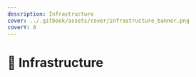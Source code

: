```yaml
---
description: Infrastructure
cover: ../.gitbook/assets/cover/infrastructure_banner.png
coverY: 0
---
```


# 🔨 Infrastructure

